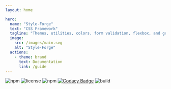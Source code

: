 ```yaml
---
layout: home

hero:
  name: "Style-Forge"
  text: "CSS Framework"
  tagline: "Themes, utilities, colors, form validation, flexbox, and grid for creating responsive websites"
  image:
    src: /images/main.svg
    alt: "Style-Forge"
  actions:
    - theme: brand
      text: Documentation
      link: /guide
---
```


<div class="shields">

![npm](https://img.shields.io/npm/v/style-forge)
![license](https://img.shields.io/npm/l/style-forge)
![npm](https://img.shields.io/npm/dm/style-forge)
[![Codacy Badge](https://app.codacy.com/project/badge/Grade/1610068bc1b5443cb47f92e967f1d554)](https://app.codacy.com/gh/Sarmaged/style-forge/dashboard?utm_source=gh&utm_medium=referral&utm_content=&utm_campaign=Badge_grade)
![build](https://github.com/Sarmaged/style-forge/actions/workflows/update.yml/badge.svg)

</div>

